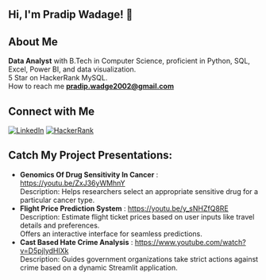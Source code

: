 ## Hi, I'm Pradip Wadage! 👋
<!--<p align="left"> <img src="https://komarev.com/ghpvc/?username=pradip-wadge&label=Profile%20views&color=0e75b6&style=flat" alt="Pradip Wadage" /> </p> -->
## About Me
**Data Analyst** with B.Tech in Computer Science, proficient in Python, SQL, Excel, Power BI, and data visualization.  
5 Star on HackerRank MySQL.  
How to reach me **pradip.wadge2002@gmail.com**

## Connect with Me
[![LinkedIn](https://img.shields.io/badge/LinkedIn-0077B5?style=for-the-badge&logo=linkedin&logoColor=white)](https://www.linkedin.com/in/pradip-wadage-868a76249/)
[![HackerRank](https://img.shields.io/badge/-Hackerrank-2EC866?style=for-the-badge&logo=HackerRank&logoColor=white)](https://www.hackerrank.com/profile/pradip_wadge2002)
<!-- [![GitHub](https://img.shields.io/badge/GitHub-181717?style=for-the-badge&logo=github&logoColor=white)](https://github.com/pradip-wadge)-->
## Catch My Project Presentations:
- **Genomics Of Drug Sensitivity In Cancer** : https://youtu.be/ZxJ36yWMhnY  
  Description: Helps researchers select an appropriate sensitive drug for a particular cancer type.
- **Flight Price Prediction System** : https://youtu.be/y_sNHZfQ8RE  
  Description: Estimate flight ticket prices based on user inputs like travel details and preferences.  
  Offers an interactive interface for seamless predictions.
- **Cast Based Hate Crime Analysis** : https://www.youtube.com/watch?v=D5pjlydHlXk  
  Description: Guides government organizations take strict actions against crime based on a dynamic Streamlit application.
<!-- This is a comment 
## My Arsenal of Skills  
![MySQL](https://img.shields.io/badge/MySQL-4479A1?style=flat-square&logo=mysql&logoColor=white) ![C++](https://img.shields.io/badge/C++-00599C?style=flat-square&logo=c%2B%2B&logoColor=white) ![Python](https://img.shields.io/badge/Python-3776AB?style=flat-square&logo=python&logoColor=white) ![Scikit-learn](https://img.shields.io/badge/Scikit_Learn-F7931E?style=flat-square&logo=scikit-learn&logoColor=white) ![Pandas](https://img.shields.io/badge/Pandas-150458?style=flat-square&logo=pandas&logoColor=white) ![NumPy](https://img.shields.io/badge/NumPy-013243?style=flat-square&logo=numpy&logoColor=white) ![Git](https://img.shields.io/badge/Git-F05032?style=flat-square&logo=git&logoColor=white)
- Programming Languages: **Python | C++**
- Database Management: **MySQL | MongoDB**
- Visualization Tools: **Excel | PowerBI**
- Machine Learning: **Pandas | Numpy | Scikit-learn | Matplotlib | Seaborn**
- Version Control: **Git**
- Operating Systems: **Linux | Windows**
-->
